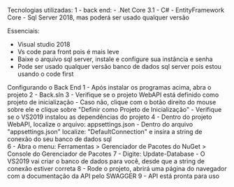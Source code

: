 Tecnologias utilizadas:
1 - back end:
	- .Net Core 3.1
    - C#
	- EntityFramework Core
	- Sql Server 2018, mas poderá ser usado qualquer versão

Essenciais:
 - Visual studio 2018
 - Vs code para front pois é mais leve
 - Baixe o arquivo sql server, instale e configure sua instância e senha
 - Pode ser usado qualquer versão banco de dados sql server pois estou usando o code first

Configurando o Back End
1 - Após instalar os programas acima, abra o projeto
2 - Back.sln
3 - Verifique se o projeto WebAPI está definido como projeto de inicialização
	- Caso não, clique com o botão direito do mouse sobre ele e clique sobre "Definir como Projeto de Inicialização"
	- Verifique se o VS2019 instalou as dependências do projeto
4 - Dentro do projeto WebAPI, localize o arquivo: appsettings.json
    - Dentro do arquivo "appsettings.json" localize: "DefaultConnection" e insira a string de conexão do seu banco de dados sql  
6 - Abra o menu: Ferramentas > Gerenciador de Pacotes do NuGet > Console do Gerenciador de Pacotes
7 - Digite: Update-Database
	- O VS2019 vai criar o banco de dados para você, desde que a string de conexão estiver correta
8 - Rode o projeto, abrirá uma página do navegador com a documentação da API pelo SWAGGER
9 - API está pronta para uso


